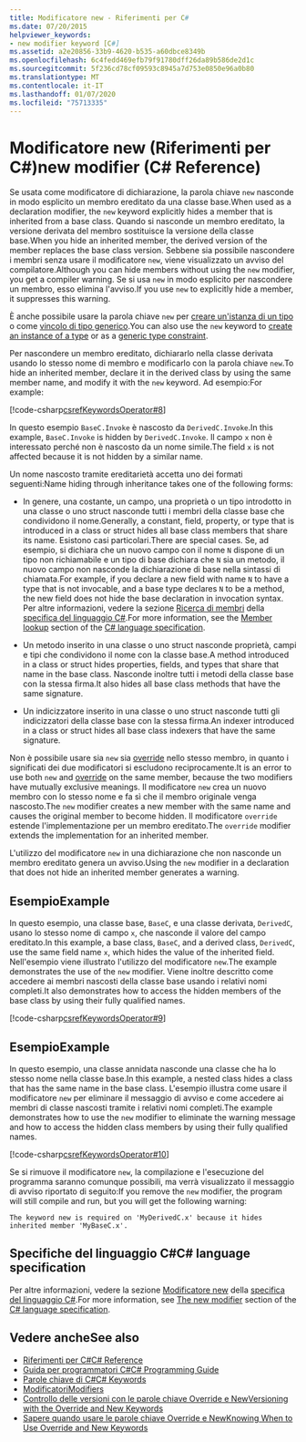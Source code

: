```yaml
---
title: Modificatore new - Riferimenti per C#
ms.date: 07/20/2015
helpviewer_keywords:
- new modifier keyword [C#]
ms.assetid: a2e20856-33b9-4620-b535-a60dbce8349b
ms.openlocfilehash: 6c4fedd469efb79f91780dff26da89b586de2d1c
ms.sourcegitcommit: 5f236cd78cf09593c8945a7d753e0850e96a0b80
ms.translationtype: MT
ms.contentlocale: it-IT
ms.lasthandoff: 01/07/2020
ms.locfileid: "75713335"
---
```

# <a name="new-modifier-c-reference"></a><span data-ttu-id="95d01-102">Modificatore new (Riferimenti per C#)</span><span class="sxs-lookup"><span data-stu-id="95d01-102">new modifier (C# Reference)</span></span>

<span data-ttu-id="95d01-103">Se usata come modificatore di dichiarazione, la parola chiave `new` nasconde in modo esplicito un membro ereditato da una classe base.</span><span class="sxs-lookup"><span data-stu-id="95d01-103">When used as a declaration modifier, the `new` keyword explicitly hides a member that is inherited from a base class.</span></span> <span data-ttu-id="95d01-104">Quando si nasconde un membro ereditato, la versione derivata del membro sostituisce la versione della classe base.</span><span class="sxs-lookup"><span data-stu-id="95d01-104">When you hide an inherited member, the derived version of the member replaces the base class version.</span></span> <span data-ttu-id="95d01-105">Sebbene sia possibile nascondere i membri senza usare il modificatore `new`, viene visualizzato un avviso del compilatore.</span><span class="sxs-lookup"><span data-stu-id="95d01-105">Although you can hide members without using the `new` modifier, you get a compiler warning.</span></span> <span data-ttu-id="95d01-106">Se si usa `new` in modo esplicito per nascondere un membro, esso elimina l'avviso.</span><span class="sxs-lookup"><span data-stu-id="95d01-106">If you use `new` to explicitly hide a member, it suppresses this warning.</span></span>

<span data-ttu-id="95d01-107">È anche possibile usare la parola chiave `new` per [creare un'istanza di un tipo](../operators/new-operator.md) o come [vincolo di tipo generico](./new-constraint.md).</span><span class="sxs-lookup"><span data-stu-id="95d01-107">You can also use the `new` keyword to [create an instance of a type](../operators/new-operator.md) or as a [generic type constraint](./new-constraint.md).</span></span>

<span data-ttu-id="95d01-108">Per nascondere un membro ereditato, dichiararlo nella classe derivata usando lo stesso nome di membro e modificarlo con la parola chiave `new`.</span><span class="sxs-lookup"><span data-stu-id="95d01-108">To hide an inherited member, declare it in the derived class by using the same member name, and modify it with the `new` keyword.</span></span> <span data-ttu-id="95d01-109">Ad esempio:</span><span class="sxs-lookup"><span data-stu-id="95d01-109">For example:</span></span>

[!code-csharp[csrefKeywordsOperator#8](~/samples/snippets/csharp/VS_Snippets_VBCSharp/csrefKeywordsOperator/CS/csrefKeywordsOperators.cs#8)]

<span data-ttu-id="95d01-110">In questo esempio `BaseC.Invoke` è nascosto da `DerivedC.Invoke`.</span><span class="sxs-lookup"><span data-stu-id="95d01-110">In this example, `BaseC.Invoke` is hidden by `DerivedC.Invoke`.</span></span> <span data-ttu-id="95d01-111">Il campo `x` non è interessato perché non è nascosto da un nome simile.</span><span class="sxs-lookup"><span data-stu-id="95d01-111">The field `x` is not affected because it is not hidden by a similar name.</span></span>

<span data-ttu-id="95d01-112">Un nome nascosto tramite ereditarietà accetta uno dei formati seguenti:</span><span class="sxs-lookup"><span data-stu-id="95d01-112">Name hiding through inheritance takes one of the following forms:</span></span>

- <span data-ttu-id="95d01-113">In genere, una costante, un campo, una proprietà o un tipo introdotto in una classe o uno struct nasconde tutti i membri della classe base che condividono il nome.</span><span class="sxs-lookup"><span data-stu-id="95d01-113">Generally, a constant, field, property, or type that is introduced in a class or struct hides all base class members that share its name.</span></span> <span data-ttu-id="95d01-114">Esistono casi particolari.</span><span class="sxs-lookup"><span data-stu-id="95d01-114">There are special cases.</span></span> <span data-ttu-id="95d01-115">Se, ad esempio, si dichiara che un nuovo campo con il nome `N` dispone di un tipo non richiamabile e un tipo di base dichiara che `N` sia un metodo, il nuovo campo non nasconde la dichiarazione di base nella sintassi di chiamata.</span><span class="sxs-lookup"><span data-stu-id="95d01-115">For example, if you declare a new field with name `N` to have a type that is not invocable, and a base type declares `N` to be a method, the new field does not hide the base declaration in invocation syntax.</span></span> <span data-ttu-id="95d01-116">Per altre informazioni, vedere la sezione [Ricerca di membri](~/_csharplang/spec/expressions.md#member-lookup) della [specifica del linguaggio C#](~/_csharplang/spec/introduction.md).</span><span class="sxs-lookup"><span data-stu-id="95d01-116">For more information, see the [Member lookup](~/_csharplang/spec/expressions.md#member-lookup) section of the [C# language specification](~/_csharplang/spec/introduction.md).</span></span>

- <span data-ttu-id="95d01-117">Un metodo inserito in una classe o uno struct nasconde proprietà, campi e tipi che condividono il nome con la classe base.</span><span class="sxs-lookup"><span data-stu-id="95d01-117">A method introduced in a class or struct hides properties, fields, and types that share that name in the base class.</span></span> <span data-ttu-id="95d01-118">Nasconde inoltre tutti i metodi della classe base con la stessa firma.</span><span class="sxs-lookup"><span data-stu-id="95d01-118">It also hides all base class methods that have the same signature.</span></span>

- <span data-ttu-id="95d01-119">Un indicizzatore inserito in una classe o uno struct nasconde tutti gli indicizzatori della classe base con la stessa firma.</span><span class="sxs-lookup"><span data-stu-id="95d01-119">An indexer introduced in a class or struct hides all base class indexers that have the same signature.</span></span>

<span data-ttu-id="95d01-120">Non è possibile usare sia `new` sia [override](override.md) nello stesso membro, in quanto i significati dei due modificatori si escludono reciprocamente.</span><span class="sxs-lookup"><span data-stu-id="95d01-120">It is an error to use both `new` and [override](override.md) on the same member, because the two modifiers have mutually exclusive meanings.</span></span> <span data-ttu-id="95d01-121">Il modificatore `new` crea un nuovo membro con lo stesso nome e fa sì che il membro originale venga nascosto.</span><span class="sxs-lookup"><span data-stu-id="95d01-121">The `new` modifier creates a new member with the same name and causes the original member to become hidden.</span></span> <span data-ttu-id="95d01-122">Il modificatore `override` estende l'implementazione per un membro ereditato.</span><span class="sxs-lookup"><span data-stu-id="95d01-122">The `override` modifier extends the implementation for an inherited member.</span></span>

<span data-ttu-id="95d01-123">L'utilizzo del modificatore `new` in una dichiarazione che non nasconde un membro ereditato genera un avviso.</span><span class="sxs-lookup"><span data-stu-id="95d01-123">Using the `new` modifier in a declaration that does not hide an inherited member generates a warning.</span></span>

## <a name="example"></a><span data-ttu-id="95d01-124">Esempio</span><span class="sxs-lookup"><span data-stu-id="95d01-124">Example</span></span>

<span data-ttu-id="95d01-125">In questo esempio, una classe base, `BaseC`, e una classe derivata, `DerivedC`, usano lo stesso nome di campo `x`, che nasconde il valore del campo ereditato.</span><span class="sxs-lookup"><span data-stu-id="95d01-125">In this example, a base class, `BaseC`, and a derived class, `DerivedC`, use the same field name `x`, which hides the value of the inherited field.</span></span> <span data-ttu-id="95d01-126">Nell'esempio viene illustrato l'utilizzo del modificatore `new`.</span><span class="sxs-lookup"><span data-stu-id="95d01-126">The example demonstrates the use of the `new` modifier.</span></span> <span data-ttu-id="95d01-127">Viene inoltre descritto come accedere ai membri nascosti della classe base usando i relativi nomi completi.</span><span class="sxs-lookup"><span data-stu-id="95d01-127">It also demonstrates how to access the hidden members of the base class by using their fully qualified names.</span></span>

[!code-csharp[csrefKeywordsOperator#9](~/samples/snippets/csharp/VS_Snippets_VBCSharp/csrefKeywordsOperator/CS/csrefKeywordsOperators.cs#9)]

## <a name="example"></a><span data-ttu-id="95d01-128">Esempio</span><span class="sxs-lookup"><span data-stu-id="95d01-128">Example</span></span>

<span data-ttu-id="95d01-129">In questo esempio, una classe annidata nasconde una classe che ha lo stesso nome nella classe base.</span><span class="sxs-lookup"><span data-stu-id="95d01-129">In this example, a nested class hides a class that has the same name in the base class.</span></span> <span data-ttu-id="95d01-130">L'esempio illustra come usare il modificatore `new` per eliminare il messaggio di avviso e come accedere ai membri di classe nascosti tramite i relativi nomi completi.</span><span class="sxs-lookup"><span data-stu-id="95d01-130">The example demonstrates how to use the `new` modifier to eliminate the warning message and how to access the hidden class members by using their fully qualified names.</span></span>

[!code-csharp[csrefKeywordsOperator#10](~/samples/snippets/csharp/VS_Snippets_VBCSharp/csrefKeywordsOperator/CS/csrefKeywordsOperators.cs#10)]

<span data-ttu-id="95d01-131">Se si rimuove il modificatore `new`, la compilazione e l'esecuzione del programma saranno comunque possibili, ma verrà visualizzato il messaggio di avviso riportato di seguito:</span><span class="sxs-lookup"><span data-stu-id="95d01-131">If you remove the `new` modifier, the program will still compile and run, but you will get the following warning:</span></span>

```text
The keyword new is required on 'MyDerivedC.x' because it hides inherited member 'MyBaseC.x'.
```

## <a name="c-language-specification"></a><span data-ttu-id="95d01-132">Specifiche del linguaggio C#</span><span class="sxs-lookup"><span data-stu-id="95d01-132">C# language specification</span></span>

<span data-ttu-id="95d01-133">Per altre informazioni, vedere la sezione [Modificatore new](~/_csharplang/spec/classes.md#the-new-modifier) della [specifica del linguaggio C#](~/_csharplang/spec/introduction.md).</span><span class="sxs-lookup"><span data-stu-id="95d01-133">For more information, see [The new modifier](~/_csharplang/spec/classes.md#the-new-modifier) section of the [C# language specification](~/_csharplang/spec/introduction.md).</span></span>

## <a name="see-also"></a><span data-ttu-id="95d01-134">Vedere anche</span><span class="sxs-lookup"><span data-stu-id="95d01-134">See also</span></span>

- [<span data-ttu-id="95d01-135">Riferimenti per C#</span><span class="sxs-lookup"><span data-stu-id="95d01-135">C# Reference</span></span>](../../language-reference/index.md)
- [<span data-ttu-id="95d01-136">Guida per programmatori C#</span><span class="sxs-lookup"><span data-stu-id="95d01-136">C# Programming Guide</span></span>](../../programming-guide/index.md)
- [<span data-ttu-id="95d01-137">Parole chiave di C#</span><span class="sxs-lookup"><span data-stu-id="95d01-137">C# Keywords</span></span>](index.md)
- [<span data-ttu-id="95d01-138">Modificatori</span><span class="sxs-lookup"><span data-stu-id="95d01-138">Modifiers</span></span>](index.md)
- [<span data-ttu-id="95d01-139">Controllo delle versioni con le parole chiave Override e New</span><span class="sxs-lookup"><span data-stu-id="95d01-139">Versioning with the Override and New Keywords</span></span>](../../programming-guide/classes-and-structs/versioning-with-the-override-and-new-keywords.md)
- [<span data-ttu-id="95d01-140">Sapere quando usare le parole chiave Override e New</span><span class="sxs-lookup"><span data-stu-id="95d01-140">Knowing When to Use Override and New Keywords</span></span>](../../programming-guide/classes-and-structs/knowing-when-to-use-override-and-new-keywords.md)
